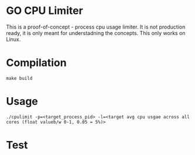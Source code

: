 # GO CPU Limiter 
This is a proof-of-concept - process cpu usage limiter. It is not production ready, it is only meant for understadning the concepts. This only works on Linux. 

# Compilation
```
make build
```

# Usage 

```
./cpulimit -p=<target_process_pid> -l=<target avg cpu usgae across all cores (float valueb/w 0-1, 0.05 = 5%)>
```

# Test






